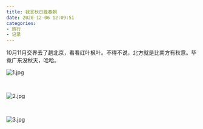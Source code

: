 ```yaml
---
title: 我言秋日胜春朝
date: 2020-12-06 12:09:51
categories:
- 旅行
- 记录
---
```


10月11月交界去了趟北京，看看红叶枫叶。不得不说，北方就是比南方有秋意。毕竟广东没秋天，哈哈。

![1.jpg](https://file.cchealthier.com/file/blog/autumn/beijing1.jpg)

<!--more-->

</br>

![2.jpg](https://file.cchealthier.com/file/blog/autumn/beijing2.jpg)

</br>

![3.jpg](https://file.cchealthier.com/file/blog/autumn/beijing3.jpg)